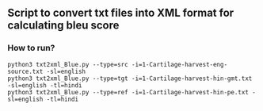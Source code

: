 ## Script to convert txt files into XML format for calculating bleu score


### How to run?

    python3 txt2xml_Blue.py --type=src -i=1-Cartilage-harvest-eng-source.txt -sl=english
    python3 txt2xml_Blue.py --type=tgt -i=1-Cartilage-harvest-hin-gmt.txt -sl=english -tl=hindi 
    python3 txt2xml_Blue.py --type=ref -i=1-Cartilage-harvest-hin-pe.txt -sl=english -tl=hindi 
